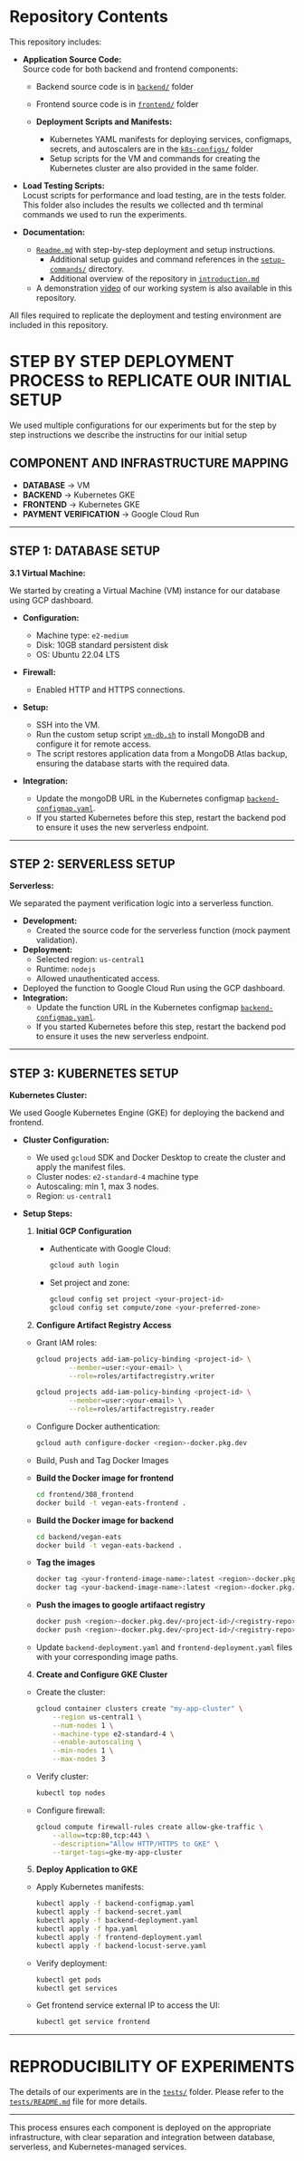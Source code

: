 # Repository Contents

This repository includes:

- **Application Source Code:**  
    Source code for both backend and frontend components:  
    - Backend source code is in [`backend/`](backend/) folder  
    - Frontend source code is in [`frontend/`](frontend/) folder

    - **Deployment Scripts and Manifests:**  
        - Kubernetes YAML manifests for deploying services, configmaps, secrets, and autoscalers are in the [`k8s-configs/`](k8s-configs/) folder  
        - Setup scripts for the VM and commands for creating the Kubernetes cluster are also provided in the same folder.

- **Load Testing Scripts:**  
    Locust scripts for performance and load testing, are in the tests folder.
    This folder also includes the results we collected and th terminal commands we used to run the experiments.

- **Documentation:**  
    - [`Readme.md`](readme.md) with step-by-step deployment and setup instructions.
        - Additional setup guides and command references in the [`setup-commands/`](setup-commands/) directory.
        - Additional overview of the repository in [`introduction.md`](introduction.md)
    - A demonstration [video](cs436_demo.mp4) of our working system is also available in this repository. 

All files required to replicate the deployment and testing environment are included in this repository.


# STEP BY STEP DEPLOYMENT PROCESS to REPLICATE OUR INITIAL SETUP

We used multiple configurations for our experiments but for the step by step instructions we describe the instructins for our initial setup

## COMPONENT AND INFRASTRUCTURE MAPPING

- **DATABASE** → VM  
- **BACKEND** → Kubernetes GKE  
- **FRONTEND** → Kubernetes GKE  
- **PAYMENT VERIFICATION** → Google Cloud Run  

---

## STEP 1: DATABASE SETUP

**3.1 Virtual Machine:**

We started by creating a Virtual Machine (VM) instance for our database using GCP dashboard.  
- **Configuration:**  
  - Machine type: `e2-medium`
  - Disk: 10GB standard persistent disk
  - OS: Ubuntu 22.04 LTS  

- **Firewall:**  
  - Enabled HTTP and HTTPS connections.
- **Setup:**  
  - SSH into the VM.
  - Run the custom setup script [`vm-db.sh`](setup-commands/vm-db.sh) to install MongoDB and configure it for remote access.
  - The script restores application data from a MongoDB Atlas backup, ensuring the database starts with the required data.

- **Integration:**
    - Update the mongoDB URL in the Kubernetes configmap [`backend-configmap.yaml`](k8s-configs/backend-configmap.yaml).
    - If you started Kubernetes before this step, restart the backend pod to ensure it uses the new serverless endpoint.

---

## STEP 2: SERVERLESS SETUP

**Serverless:**

We separated the payment verification logic into a serverless function. 
- **Development:**  
  - Created the source code for the serverless function (mock payment validation).
- **Deployment:**  
  - Selected region: `us-central1`
  - Runtime: `nodejs`
  - Allowed unauthenticated access.
- Deployed the function to Google Cloud Run using the GCP dashboard.
- **Integration:**  
    - Update the function URL in the Kubernetes configmap [`backend-configmap.yaml`](k8s-configs/backend-configmap.yaml).
    - If you started Kubernetes before this step, restart the backend pod to ensure it uses the new serverless endpoint.

---

## STEP 3: KUBERNETES SETUP

**Kubernetes Cluster:**

We used Google Kubernetes Engine (GKE) for deploying the backend and frontend. 
- **Cluster Configuration:**  
    - We used `gcloud` SDK and Docker Desktop to create the cluster and apply the manifest files.
    - Cluster nodes: `e2-standard-4` machine type 
    - Autoscaling: min 1, max 3 nodes.
    - Region: `us-central1`

- **Setup Steps:**
    1. **Initial GCP Configuration**
        - Authenticate with Google Cloud:

            ```sh
            gcloud auth login
            ```

        - Set project and zone:

            ```sh
            gcloud config set project <your-project-id>
            gcloud config set compute/zone <your-preferred-zone>
            ```

    2. **Configure Artifact Registry Access**
    - Grant IAM roles:

        ```sh
        gcloud projects add-iam-policy-binding <project-id> \
                --member=user:<your-email> \
                --role=roles/artifactregistry.writer

        gcloud projects add-iam-policy-binding <project-id> \
                --member=user:<your-email> \
                --role=roles/artifactregistry.reader
        ```

    - Configure Docker authentication:

        ```sh
        gcloud auth configure-docker <region>-docker.pkg.dev
        ```

    - Build, Push and Tag Docker Images

    - **Build the Docker image for frontend**

        ```sh
        cd frontend/308_frontend
        docker build -t vegan-eats-frontend .
        ```


    - **Build the Docker image for backend**

        ```sh
        cd backend/vegan-eats
        docker build -t vegan-eats-backend .
        ```

    - **Tag the images**

        ```sh
        docker tag <your-frontend-image-name>:latest <region>-docker.pkg.dev/<project-id>/<registry-repo>/vegan-eats-frontend:latest
        docker tag <your-backend-image-name>:latest <region>-docker.pkg.dev/<project-id>/<registry-repo>/vegan-eats-backend:latest

        ```
    
    - **Push the images to google artifaact registry**

        ```sh
        docker push <region>-docker.pkg.dev/<project-id>/<registry-repo>/vegan-eats-frontend:latest
        docker push <region>-docker.pkg.dev/<project-id>/<registry-repo>/vegan-eats-backend:latest
        ```      

    - Update `backend-deployment.yaml` and `frontend-deployment.yaml` files with your corresponding image paths.

    4. **Create and Configure GKE Cluster**

    - Create the cluster:

        ```sh
        gcloud container clusters create "my-app-cluster" \
            --region us-central1 \
            --num-nodes 1 \
            --machine-type e2-standard-4 \
            --enable-autoscaling \
            --min-nodes 1 \
            --max-nodes 3
        ```

    - Verify cluster:

        ```sh
        kubectl top nodes
        ```

    - Configure firewall:

        ```sh
        gcloud compute firewall-rules create allow-gke-traffic \
            --allow=tcp:80,tcp:443 \
            --description="Allow HTTP/HTTPS to GKE" \
            --target-tags=gke-my-app-cluster
        ```

    5. **Deploy Application to GKE**

    - Apply Kubernetes manifests:

        ```sh
        kubectl apply -f backend-configmap.yaml
        kubectl apply -f backend-secret.yaml
        kubectl apply -f backend-deployment.yaml
        kubectl apply -f hpa.yaml
        kubectl apply -f frontend-deployment.yaml
        kubectl apply -f backend-locust-serve.yaml 
        ```

    - Verify deployment:

        ```sh
        kubectl get pods
        kubectl get services
        ```
    - Get frontend service external IP to access the UI:
        ```sh
        kubectl get service frontend
        ```

---

# REPRODUCIBILITY OF EXPERIMENTS

The details of our experiments are in the [`tests/`](./tests/) folder. Please refer to the [`tests/README.md`](./tests/README.md) file for more details.


---

This process ensures each component is deployed on the appropriate infrastructure, with clear separation and integration between database, serverless, and Kubernetes-managed services.
